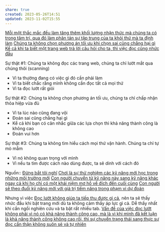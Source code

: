 ```yaml
---
share: true
created: 2023-05-26T14:51
updated: 2023-11-02T15:55
---
```

[Mỗi một thắc mắc đều làm tăng thêm khối lượng nhận thức mà chúng ta có trong tâm trí, qua đó làm phân tán sự tập trung của ta khỏi thứ mà ta định làm](./M%E1%BB%97i%20m%E1%BB%99t%20th%E1%BA%AFc%20m%E1%BA%AFc%20%C4%91%E1%BB%81u%20l%C3%A0m%20t%C4%83ng%20th%C3%AAm%20kh%E1%BB%91i%20l%C6%B0%E1%BB%A3ng%20nh%E1%BA%ADn%20th%E1%BB%A9c%20m%C3%A0%20ch%C3%BAng%20ta%20c%C3%B3%20trong%20t%C3%A2m%20tr%C3%AD,%20qua%20%C4%91%C3%B3%20l%C3%A0m%20ph%C3%A2n%20t%C3%A1n%20s%E1%BB%B1%20t%E1%BA%ADp%20trung%20c%E1%BB%A7a%20ta%20kh%E1%BB%8Fi%20th%E1%BB%A9%20m%C3%A0%20ta%20%C4%91%E1%BB%8Bnh%20l%C3%A0m.md)
[Chúng ta không chọn phương án tối ưu khi chọn sai cũng chẳng hại gì](./Thi%E1%BA%BFt%20k%E1%BA%BF/Ch%C3%BAng%20ta%20kh%C3%B4ng%20ch%E1%BB%8Dn%20ph%C6%B0%C6%A1ng%20%C3%A1n%20t%E1%BB%91i%20%C6%B0u%20khi%20ch%E1%BB%8Dn%20sai%20c%C5%A9ng%20ch%E1%BA%B3ng%20h%E1%BA%A1i%20g%C3%AC.md) 
[Kể cả khi ta biết một trang web trả lời câu hỏi cho ta, thì việc đọc cũng nhức đầu](./Thi%E1%BA%BFt%20k%E1%BA%BF/K%E1%BB%83%20c%E1%BA%A3%20khi%20ta%20bi%E1%BA%BFt%20m%E1%BB%99t%20trang%20web%20tr%E1%BA%A3%20l%E1%BB%9Di%20c%C3%A2u%20h%E1%BB%8Fi%20cho%20ta,%20th%C3%AC%20vi%E1%BB%87c%20%C4%91%E1%BB%8Dc%20c%C5%A9ng%20nh%E1%BB%A9c%20%C4%91%E1%BA%A7u.md) 

Sự thật #1: Chúng ta không đọc các trang web, chúng ta chỉ lướt mắt qua chúng thôi (scanning)
- Vì ta thường đang có việc gì đó cần phải làm
- Vì ta biết chắc rằng mình không cần đọc tất cả mọi thứ
- Vì ta đọc lướt rất giỏi

Sự thật #2: Chúng ta không chọn phương án tối ưu, chúng ta chỉ chấp nhận thỏa hiệp vừa đủ
- Vì ta lúc nào cũng đang vội
- Đoán sai cũng chẳng hại gì
- Kể cả khi bạn có cân nhắc giữa các lựa chọn thì khả năng thành công là không cao
- Đoán vui hơn

Sự thật #3: Chúng ta không tìm hiểu cách mọi thứ vận hành. Chúng ta chỉ tự mò mẫm
- Vì nó không quan trọng với mình
- Vì nếu ta tìm được cách nào dùng được, ta sẽ dính với cách đó

Nguồn:: [Đừng bắt tôi nghĩ](../../%CE%9E%20Ngu%E1%BB%93n/M%C3%B4i%20tr%C6%B0%E1%BB%9Dng%20ngh%C4%A9,%20nh%E1%BA%ADn%20th%E1%BB%A9c%20t%C4%83ng%20c%C6%B0%E1%BB%9Dng/%C4%90%E1%BB%ABng%20b%E1%BA%AFt%20t%C3%B4i%20ngh%C4%A9.md)
[Chơi là sự thử nghiệm các kỹ năng mới học trong những môi trường mới](../../Kinh%20t%E1%BA%BF.%20T%C3%A2m%20l%C3%BD%20h%E1%BB%8Dc%20qu%E1%BA%A3n%20l%C3%BD%20v%C3%A0%20lao%20%C4%91%E1%BB%99ng/T%C3%A2m%20l%C3%BD%20h%E1%BB%8Dc%20qu%E1%BA%A3n%20l%C3%BD%20v%C3%A0%20lao%20%C4%91%E1%BB%99ng/Game%20ho%C3%A1/Ch%C6%A1i%20l%C3%A0%20s%E1%BB%B1%20th%E1%BB%AD%20nghi%E1%BB%87m%20c%C3%A1c%20k%E1%BB%B9%20n%C4%83ng%20m%E1%BB%9Bi%20h%E1%BB%8Dc%20trong%20nh%E1%BB%AFng%20m%C3%B4i%20tr%C6%B0%E1%BB%9Dng%20m%E1%BB%9Bi.md)
[Con người chuyển từ kỹ năng này sang kỹ năng khác ngay cả khi họ chỉ có một khái niệm mơ hồ về đích đến cuối cùng](../../Kinh%20t%E1%BA%BF.%20T%C3%A2m%20l%C3%BD%20h%E1%BB%8Dc%20qu%E1%BA%A3n%20l%C3%BD%20v%C3%A0%20lao%20%C4%91%E1%BB%99ng/T%C3%A2m%20l%C3%BD%20h%E1%BB%8Dc%20qu%E1%BA%A3n%20l%C3%BD%20v%C3%A0%20lao%20%C4%91%E1%BB%99ng/K%E1%BB%B9%20n%C4%83ng,%20%C4%91%E1%BB%99ng%20l%E1%BB%B1c/Con%20ng%C6%B0%E1%BB%9Di%20chuy%E1%BB%83n%20t%E1%BB%AB%20k%E1%BB%B9%20n%C4%83ng%20n%C3%A0y%20sang%20k%E1%BB%B9%20n%C4%83ng%20kh%C3%A1c%20ngay%20c%E1%BA%A3%20khi%20h%E1%BB%8D%20ch%E1%BB%89%20c%C3%B3%20m%E1%BB%99t%20kh%C3%A1i%20ni%E1%BB%87m%20m%C6%A1%20h%E1%BB%93%20v%E1%BB%81%20%C4%91%C3%ADch%20%C4%91%E1%BA%BFn%20cu%E1%BB%91i%20c%C3%B9ng.md)
[Con người sẽ theo đuổi kỹ năng mới với giá trị tiềm năng trong phạm vi dự đoán](Con%20ng%C6%B0%E1%BB%9Di%20se%CC%83%20theo%20%C4%91u%C3%B4%CC%89i%20k%E1%BB%B9%20n%C4%83ng%20m%E1%BB%9Bi%20v%E1%BB%9Bi%20gi%C3%A1%20tr%E1%BB%8B%20ti%E1%BB%81m%20n%C4%83ng%20trong%20ph%E1%BA%A1m%20vi%20d%E1%BB%B1%20%C4%91o%C3%A1n.md)

Nhưng vì việc [Đọc lướt không giúp ta tiếp thu được gì cả](../M%C3%B4i%20tr%C6%B0%E1%BB%9Dng%20ngh%C4%A9,%20nh%E1%BA%ADn%20th%E1%BB%A9c%20t%C4%83ng%20c%C6%B0%E1%BB%9Dng/%C4%90%E1%BB%8Dc%20v%C3%A0%20vi%E1%BA%BFt/Ghi%20ch%C3%BA%20th%C3%B4ng%20tin/%C4%90%E1%BB%8Dc%20l%C6%B0%E1%BB%9Bt%20kh%C3%B4ng%20gi%C3%BAp%20ta%20ti%E1%BA%BFp%20thu%20%C4%91%C6%B0%E1%BB%A3c%20g%C3%AC%20c%E1%BA%A3.md), nên ta sẽ thấy nhức đầu khi bật trang mới dù ta không cảm thấy áp lực gì cả. Dễ thấy nhất khi cần ngồi nghiên cứu và ta bật rất nhiều tab. [Vấn đề của việc đọc lướt không phải vì nó có khả năng thành công cao, mà là vì khi mình đã kết luận là khả năng thành công không cao rồi, thì sự chuyển trạng thái sang thực sự đọc cẩn thận không suôn sẻ và tự nhiên](./Ta%20d%C6%B0%E1%BB%9Dng%20nh%C6%B0%20kh%C3%B3%20c%C3%B3%20th%E1%BB%83%20chuy%E1%BB%83n%20tr%E1%BA%A1ng%20th%C3%A1i%20t%E1%BB%AB%20vi%E1%BB%87c%20%C4%91%E1%BB%8Dc%20l%C6%B0%E1%BB%9Bt%20sang%20vi%E1%BB%87c%20%C4%91%E1%BB%8Dc%20c%E1%BA%A9n%20th%E1%BA%ADn%20m%E1%BB%99t%20c%C3%A1ch%20su%C3%B4n%20s%E1%BA%BB%20v%C3%A0%20t%E1%BB%B1%20nhi%C3%AAn.md) 
